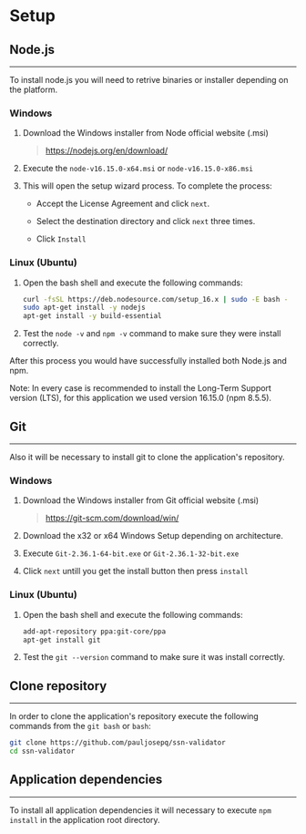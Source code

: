 
# Setup

## Node.js

***

To install node.js you will need to retrive binaries or installer depending on the platform.

### Windows

1. Download the Windows installer from Node official website (.msi)

     > <https://nodejs.org/en/download/>

1. Execute the `node-v16.15.0-x64.msi` or `node-v16.15.0-x86.msi`

1. This will open the setup wizard process. To complete the process:

   - Accept the License Agreement and click `next`.

   - Select the destination directory and click `next` three times.

   - Click `Install`

### Linux (Ubuntu)

1. Open the bash shell and execute the following commands:

   ```bash
   curl -fsSL https://deb.nodesource.com/setup_16.x | sudo -E bash -
   sudo apt-get install -y nodejs
   apt-get install -y build-essential
   ````

1. Test the `node -v` and `npm -v` command to make sure they were install correctly.

After this process you would have successfully installed both Node.js and npm.

Note: In every case is recommended to install the Long-Term Support version (LTS), for this application we used version 16.15.0 (npm 8.5.5).

## Git

***

Also it will be necessary to install git to clone the application's repository.

### Windows

1. Download the Windows installer from Git official website (.msi)

     > <https://git-scm.com/download/win/>

1. Download the x32 or x64 Windows Setup depending on architecture.

1. Execute `Git-2.36.1-64-bit.exe` or `Git-2.36.1-32-bit.exe`

1. Click `next` untill you get the install button then press `install`

### Linux (Ubuntu)

1. Open the bash shell and execute the following commands:

   ```bash
   add-apt-repository ppa:git-core/ppa
   apt-get install git
   ````

1. Test the `git --version` command to make sure it was install correctly.

## Clone repository

***

In order to clone the application's repository execute the following commands from the `git bash` or `bash`:

   ```bash
   git clone https://github.com/pauljosepq/ssn-validator
   cd ssn-validator
   ```

## Application dependencies

***

To install all application dependencies it will necessary to execute `npm install` in the application root directory.
